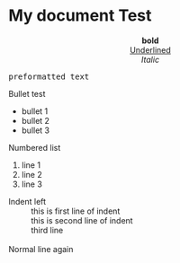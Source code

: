 <h1>My document Test</h1>
<p align='center'>
<b>bold</b><br>
<u>Underlined</u><br>
<i>Italic</i>
</p>
<pre>
preformatted text
</pre>

Bullet test<br>
<ul>
  <li>bullet 1</li>
  <li>bullet 2</li>
  <li>bullet 3</li>
</ul>
Numbered list<br>
<ol>
  <li>line 1</li>
  <li>line 2</li>
  <li>line 3</li>
</ol>
Indent left<br>
<div style="margin-left: 40px;">this is first line of indent<br>
this is second line of indent<br>
third line<br>
</div>
<br>
Normal line again<br>
<br>
